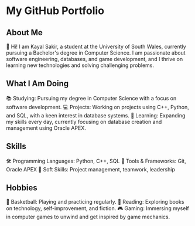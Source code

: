 # My GitHub Portfolio
## About Me
👋 Hi! I am Kayal Sakir, a student at the University of South Wales, currently pursuing a Bachelor's degree in Computer Science. I am passionate about software engineering, databases, and game development, and I thrive on learning new technologies and solving challenging problems.

## What I Am Doing
📚 Studying: Pursuing my degree in Computer Science with a focus on software development.
💻 Projects: Working on projects using C++, Python, and SQL, with a keen interest in database systems.
🌱 Learning: Expanding my skills every day, currently focusing on database creation and management using Oracle APEX.

## Skills
🛠 Programming Languages: Python, C++, SQL
🔧 Tools & Frameworks: Git, Oracle APEX
🌟 Soft Skills: Project management, teamwork, leadership

## Hobbies
🏀 Basketball: Playing and practicing regularly.
📖 Reading: Exploring books on technology, self-improvement, and fiction.
🎮 Gaming: Immersing myself in computer games to unwind and get inspired by game mechanics.
